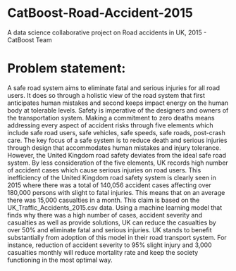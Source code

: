 # CatBoost-Road-Accident-2015
A data science collaborative project on Road accidents in UK, 2015  - CatBoost Team

# Problem statement: 
A safe road system aims to eliminate fatal and serious injuries for all road users. It does so through a holistic view of the road system that first anticipates human mistakes and second keeps impact energy on the human body at tolerable levels. Safety is imperative of the designers and owners of the transportation system.
Making a commitment to zero deaths means addressing every aspect of accident risks through five elements which include safe road users, safe vehicles, safe speeds, safe roads, post-crash care.
The key focus of a safe system is to reduce death and serious injuries through design that accommodates human mistakes and injury tolerance.
However, the United Kingdom road safety deviates from the ideal safe road system. By less consideration of the five elements, UK records high number of accident cases which cause serious injuries on road users.
This inefficiency of the United Kingdom road safety system is clearly seen in 2015 where there was a total of 140,056 accident cases affecting over 180,000 persons with slight to fatal injuries. This means that on an average there was 15,000 casualties in a month. This claim is based on the UK_Traffic_Accidents_2015.csv data.
Using a machine learning model that finds why there was a high number of cases, accident severity and casualties as well as provide solutions, UK can reduce the casualties by over 50% and eliminate fatal and serious injuries.
UK stands to benefit substantially from adoption of this model in their road transport system. For instance, reduction of accident severity to 95% slight injury and 3,000 casualties monthly will reduce mortality rate and keep the society functioning in the most optimal way.
